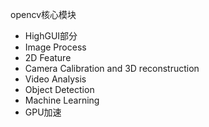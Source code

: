 opencv核心模块
* HighGUI部分
* Image Process
* 2D Feature
* Camera Calibration and 3D reconstruction
* Video Analysis
* Object Detection
* Machine Learning
* GPU加速
